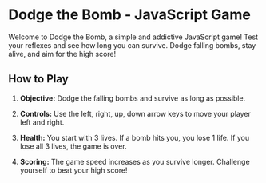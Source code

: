 # Dodge the Bomb - JavaScript Game

Welcome to Dodge the Bomb, a simple and addictive JavaScript game! Test your reflexes and see how long you can survive. Dodge falling bombs, stay alive, and aim for the high score!

## How to Play

1. **Objective:** Dodge the falling bombs and survive as long as possible.

2. **Controls:** Use the left, right, up, down arrow keys to move your player left and right.

3. **Health:** You start with 3 lives. If a bomb hits you, you lose 1 life. If you lose all 3 lives, the game is over.

4. **Scoring:** The game speed increases as you survive longer. Challenge yourself to beat your high score!
